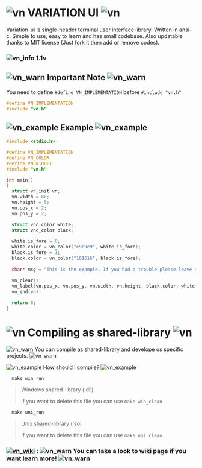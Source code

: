 # ![ vn](https://user-images.githubusercontent.com/77579421/164911621-a215c7ac-bd70-40f4-9c7a-c9435f774599.png) VARIATION UI ![ vn](https://user-images.githubusercontent.com/77579421/164911621-a215c7ac-bd70-40f4-9c7a-c9435f774599.png)

Variation-ui is single-header terminal user interface library. Written in ansi-c. Simple to use, easy to learn and has small codebase. Also updatable thanks to MIT license (Just fork it then add or remove codes).

### ![vn_info](https://user-images.githubusercontent.com/77579421/164913730-eaf5649c-3b64-43c7-8d6f-6e25834ec242.png)  1.1v


## ![vn_warn](https://user-images.githubusercontent.com/77579421/164912332-2be5023b-f5e6-4329-9b0b-b3d545f62618.png) Important Note ![vn_warn](https://user-images.githubusercontent.com/77579421/164912332-2be5023b-f5e6-4329-9b0b-b3d545f62618.png)

You need to define ` #define VN_IMPLEMENTATION ` before ` #include "vn.h" `
```c
#define VN_IMPLEMENTATION
#include "vn.h"
```

## ![vn_example](https://user-images.githubusercontent.com/77579421/164912651-d86e1e6a-48ae-4578-b027-b73f865fd4ec.png) Example ![vn_example](https://user-images.githubusercontent.com/77579421/164912645-827d4d60-beae-4401-bee7-8ee097f30c0d.png)

```c
#include <stdio.h>

#define VN_IMPLEMENTATION
#define VN_COLOR
#define VN_WIDGET
#include "vn.h"

int main()
{
  struct vn_init vn;
  vn.width = 60;
  vn.height = 5;
  vn.pos_x = 2;
  vn.pos_y = 2;

  struct vnc_color white;
  struct vnc_color black;
  
  white.is_fore = 0;
  white.color = vn_color("e9e9e9", white.is_fore);
  black.is_fore = 1;
  black.color = vn_color("161616", black.is_fore);
  
  char* msg = "This is the example. If you had a trouble please leave an issue to https://github.com/hanilr/variation/issues have fun!";
  
  vn_clear();
  vn_label(vn.pos_x, vn.pos_y, vn.width, vn.height, black.color, white.color, text_italic, msg);
  vn_end(vn);

  return 0;
}
```

# ![ vn](https://user-images.githubusercontent.com/77579421/164911621-a215c7ac-bd70-40f4-9c7a-c9435f774599.png) Compiling as shared-library ![ vn](https://user-images.githubusercontent.com/77579421/164911621-a215c7ac-bd70-40f4-9c7a-c9435f774599.png)

![vn_warn](https://user-images.githubusercontent.com/77579421/164912332-2be5023b-f5e6-4329-9b0b-b3d545f62618.png) You can compile as shared-library and develope os specific projects. ![vn_warn](https://user-images.githubusercontent.com/77579421/164912332-2be5023b-f5e6-4329-9b0b-b3d545f62618.png)

![vn_example](https://user-images.githubusercontent.com/77579421/164912651-d86e1e6a-48ae-4578-b027-b73f865fd4ec.png) How should I compile? ![vn_example](https://user-images.githubusercontent.com/77579421/164912651-d86e1e6a-48ae-4578-b027-b73f865fd4ec.png)
```
  make win_run 
```
> Windows shared-library (.dll)
>
> If you want to delete this file you can use ` make win_clean `

```
  make uni_run 
```
> Unix shared-library (.so)
>
> If you want to delete this file you can use ` make uni_clean `

### [![vn_wiki](https://user-images.githubusercontent.com/77579421/164913562-9a6c5bb6-91d4-4aff-80b5-47dd773eddd2.png)](https://github.com/hanilr/variation-ui/wiki) : ![vn_warn](https://user-images.githubusercontent.com/77579421/164912332-2be5023b-f5e6-4329-9b0b-b3d545f62618.png) You can take a look to wiki page if you want learn more! ![vn_warn](https://user-images.githubusercontent.com/77579421/164912332-2be5023b-f5e6-4329-9b0b-b3d545f62618.png)
